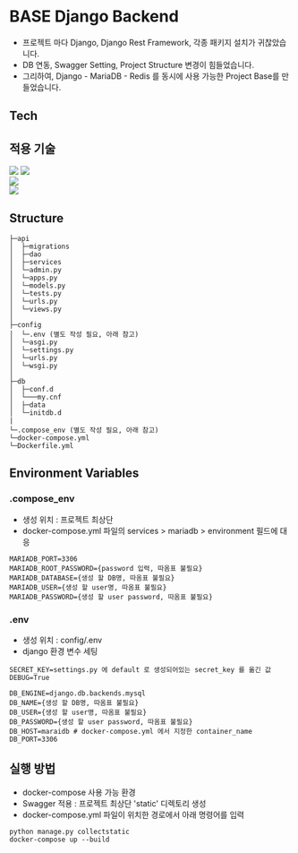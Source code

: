 ﻿# BASE Django Backend

* 프로젝트 마다 Django, Django Rest Framework, 각종 패키지 설치가 귀찮았습니다.
* DB 연동, Swagger Setting, Project Structure 변경이 힘들었습니다.
* 그리하여, Django - MariaDB - Redis 를 동시에 사용 가능한 Project Base를 만들었습니다.

## Tech
## 적용 기술
<div>
 <img src="https://img.shields.io/badge/Python 3.11.1-3776AB?style=flat-square&logo=Python&logoColor=white"/>
 <img src="https://img.shields.io/badge/Django 4.1.4-092E20?style=flat-square&logo=Django&logoColor=white"/>
</div>
<div>
  <img src="https://img.shields.io/badge/MariaDB 10.7.3-003545?style=flat-square&logo=MariaDB&logoColor=white"/>
</div>
<div>
 <img src="https://img.shields.io/badge/Docker 20.10.17-2496ED?style=flat-square&logo=Docker&logoColor=white"/>
</div>

## Structure
```
├─api
│  ├─migrations
│  ├─dao
│  ├─services
│  └─admin.py
│  └─apps.py
│  └─models.py
│  └─tests.py
│  └─urls.py
│  └─views.py
│  
├─config
│  └─.env (별도 작성 필요, 아래 참고)
│  └─asgi.py
│  └─settings.py
│  └─urls.py
│  └─wsgi.py
│
├─db
│  ├─conf.d
│  └───my.cnf
│  ├─data
│  └─initdb.d
|
└─.compose_env (별도 작성 필요, 아래 참고)
└─docker-compose.yml
└─Dockerfile.yml
```

## Environment Variables
### .compose_env
* 생성 위치 : 프로젝트 최상단
* docker-compose.yml 파일의 services > mariadb > environment 필드에 대응
```
MARIADB_PORT=3306
MARIADB_ROOT_PASSWORD={password 입력, 따옴표 불필요}
MARIADB_DATABASE={생성 할 DB명, 따옴표 불필요}
MARIADB_USER={생성 할 user명, 따옴표 불필요}
MARIADB_PASSWORD={생성 할 user password, 따옴표 불필요}
```

### .env
* 생성 위치 : config/.env
* django 환경 변수 세팅
```
SECRET_KEY=settings.py 에 default 로 생성되어있는 secret_key 를 옮긴 값
DEBUG=True

DB_ENGINE=django.db.backends.mysql
DB_NAME={생성 할 DB명, 따옴표 불필요}
DB_USER={생성 할 user명, 따옴표 불필요}
DB_PASSWORD={생성 할 user password, 따옴표 불필요}
DB_HOST=maraidb # docker-compose.yml 에서 지정한 container_name
DB_PORT=3306
```

## 실행 방법
* docker-compose 사용 가능 환경
* Swagger 적용 : 프로젝트 최상단 'static' 디렉토리 생성
* docker-compose.yml 파일이 위치한 경로에서 아래 명령어를 입력
```
python manage.py collectstatic
docker-compose up --build
```

